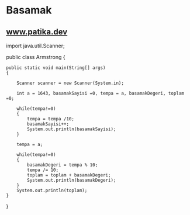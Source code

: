 # Basamak
www.patika.dev
--------------


import java.util.Scanner;

public class Armstrong 
{

	public static void main(String[] args) 
	{
		
		Scanner scanner = new Scanner(System.in);
		
		int a = 1643, basamakSayisi =0, tempa = a, basamakDegeri, toplam =0;
		
		while(tempa!=0)
		{
			tempa = tempa /10;
			basamakSayisi++;
			System.out.println(basamakSayisi);
		}
		
		tempa = a;
		
		while(tempa!=0)
		{
			basamakDegeri = tempa % 10;
			tempa /= 10;
			toplam = toplam + basamakDegeri;
			System.out.println(basamakDegeri);
		}
		System.out.println(toplam);
	}
	
	
}
